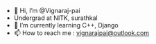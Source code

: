- 👋 Hi, I’m @Vignaraj-pai
- Undergrad at NITK, surathkal
- 🌱 I’m currently learning C++, Django
- 📫 How to reach me : vignarajpai@outlook.com


